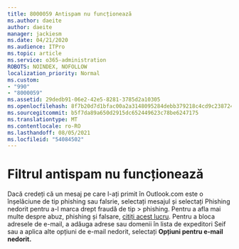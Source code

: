 ```yaml
---
title: 8000059 Antispam nu funcționează
ms.author: daeite
author: daeite
manager: jackiesm
ms.date: 04/21/2020
ms.audience: ITPro
ms.topic: article
ms.service: o365-administration
ROBOTS: NOINDEX, NOFOLLOW
localization_priority: Normal
ms.custom:
- "990"
- "8000059"
ms.assetid: 29dedb91-06e2-42e5-8281-3785d2a10305
ms.openlocfilehash: 8f7b20d7d1bfac00a2a3148095284debb379218c4cd9c2387249df994fbb08b6
ms.sourcegitcommit: b5f7da89a650d2915dc652449623c78be6247175
ms.translationtype: MT
ms.contentlocale: ro-RO
ms.lasthandoff: 08/05/2021
ms.locfileid: "54084502"
---
```

# <a name="spam-filter-not-working"></a>Filtrul antispam nu funcționează

Dacă credeți că un mesaj pe care l-ați primit în Outlook.com este o înșelăciune de tip phishing sau falsrie, selectați mesajul și selectați  Phishing nedorit pentru a-l marca drept fraudă de tip \>  phishing. Pentru a afla mai multe despre abuz, phishing și falsare, [citiți acest lucru](https://support.office.com/article/0d882ea5-eedc-4bed-aebc-079ffa1105a3?wt.mc_id=Office_Outlook_com_Alchemy). Pentru a bloca adresele de e-mail, a adăuga adrese sau domenii în lista de expeditori Seif sau a aplica alte opțiuni de e-mail nedorit, selectați **Opțiuni pentru e-mail nedorit.**
  